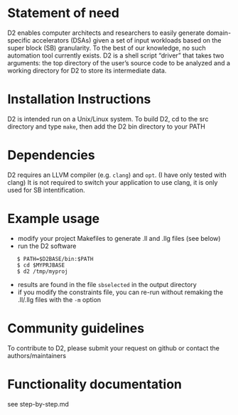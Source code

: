 # Statement of need
D2 enables computer architects and researchers to easily generate domain-specific accelerators (DSAs) given a set of input workloads based on the super block (SB) granularity. To the best of our knowledge, no such automation tool currently exists. D2 is a shell script “driver” that takes two arguments: the top directory of the user’s source code to be analyzed and a working directory for D2 to store its intermediate data.

# Installation Instructions

D2 is intended run on a Unix/Linux system. To build D2, cd to the src directory and type `make`, then add the D2 bin directory to your PATH

# Dependencies
D2 requires an LLVM compiler (e.g. `clang`) and `opt`. (I have only tested with clang)
It is not required to switch your application to use clang, it is only used for SB intentification.

# Example usage

 - modify your project Makefiles to generate .ll and .llg files (see below)
 - run the D2 software
```
   $ PATH=$D2BASE/bin:$PATH
   $ cd $MYPRJBASE
   $ d2 /tmp/myproj
```
 - results are found in the file `sbselected` in the output directory
 - if you modify the constraints file, you can re-run without remaking the .ll/.llg files with the `-m` option

# Community guidelines

To contribute to D2, please submit your request on github or contact the authors/maintainers

# Functionality documentation

see step-by-step.md
